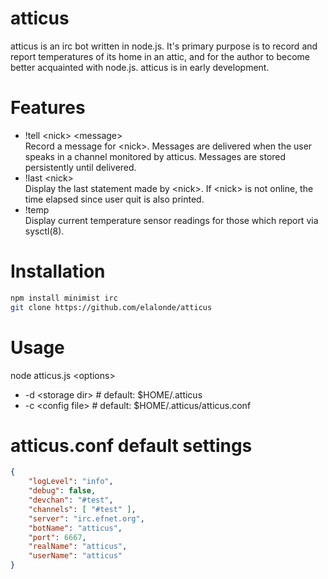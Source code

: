 atticus
====

atticus is an irc bot written in node.js. It's primary purpose is to record and report temperatures of its home in an attic, and for the author to become better acquainted with node.js. atticus is in early development.

Features
========
* !tell \<nick\> \<message\><br /> 
  Record a message for \<nick\>. Messages are delivered when the user speaks in a channel monitored by atticus. Messages are stored persistently until delivered.
* !last \<nick\><br />
  Display the last statement made by \<nick\>. If \<nick\> is not online, the time elapsed since user quit is also printed.
* !temp<br />
  Display current temperature sensor readings for those which report via sysctl(8).

Installation
==========
``` sh
npm install minimist irc
git clone https://github.com/elalonde/atticus
```

Usage
====
node atticus.js \<options\>
* -d \<storage dir\> # default: $HOME/.atticus
* -c \<config file\> # default: $HOME/.atticus/atticus.conf

atticus.conf default settings
====
``` json
{
    "logLevel": "info",
    "debug": false,
    "devchan": "#test",
    "channels": [ "#test" ],
    "server": "irc.efnet.org",
    "botName": "atticus",
    "port": 6667,
    "realName": "atticus",
    "userName": "atticus"
}

